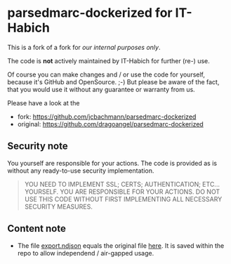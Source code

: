 # parsedmarc-dockerized for IT-Habich

This is a fork of a fork for _our internal purposes only_.

The code is __not__ actively maintained by IT-Habich for further (re-) use.

Of course you can make changes and / or use the code for yourself, because it's GitHub and OpenSource. ;-) 
But please be aware of the fact, that you would use it without any guarantee or warranty from us.

Please have a look at the
* fork: https://github.com/jcbachmann/parsedmarc-dockerized
* original: https://github.com/dragoangel/parsedmarc-dockerized

## Security note

You yourself are responsible for your actions. The code is provided as is without any ready-to-use security implementation.

> YOU NEED TO IMPLEMENT SSL; CERTS; AUTHENTICATION; ETC... YOURSELF. 
> YOU ARE RESPONSIBLE FOR YOUR ACTIONS. DO NOT USE THIS CODE WITHOUT FIRST IMPLEMENTING ALL NECESSARY SECURITY MEASURES.

## Content note

* The file [export.ndjson](vendor/raw.githubusercontent.com/domainaware/parsedmarc/master/kibana/export.ndjson) equals the original file [here](https://raw.githubusercontent.com/domainaware/parsedmarc/master/kibana/export.ndjson). It is saved within the repo to allow independend / air-gapped usage.